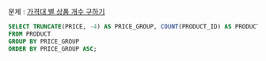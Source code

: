 문제 : [가격대 별 상품 개수 구하기](https://school.programmers.co.kr/learn/courses/30/lessons/131530)

```sql
SELECT TRUNCATE(PRICE, -4) AS PRICE_GROUP, COUNT(PRODUCT_ID) AS PRODUCTS
FROM PRODUCT
GROUP BY PRICE_GROUP
ORDER BY PRICE_GROUP ASC;
```